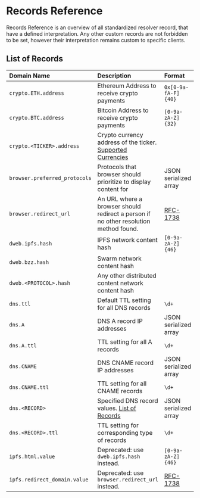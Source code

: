 # Records Reference

Records Reference is an overview of all standardized resolver record, that have a defined interpretation. Any other custom records are not forbidden to be set, however their interpretation remains custom to specific clients.

## List of Records

| Domain Name | Description | Format | Example | Docs |
| :--- | :--- | :--- | :--- | :--- |
| `crypto.ETH.address` | Ethereum Address to receive crypto payments | `0x[0-9a-fA-F]{40}` | `0x0f4a10a4f46c288cea365fcf45cccf0e9d901b94` | [Link](../managing-domains/managing-domain-records.md#crypto-payments-records) |
| `crypto.BTC.address` | Bitcoin Address to receive crypto payments | `[0-9a-zA-Z]{32}` | `1Nb7Mt1EqUqxxrAdmefUovS7aTgMUf2A6m` | [Link](../managing-domains/managing-domain-records.md#crypto-payments-records) |
| `crypto.<TICKER>.address` | Crypto currency address of the ticker. [Supported Currencies](https://github.com/crypti/cryptocurrencies) |  |  | [Link](../managing-domains/managing-domain-records.md#crypto-payments-records) |
| `browser.preferred_protocols` | Protocols that browser should prioritize to display content for | JSON serialized array | `["ipfs","http"]` | [Link](../browser-resolution/records.md) |
| `browser.redirect_url` | An URL where a browser should redirect a person if no other resolution method found. | [RFC-1738](https://tools.ietf.org/html/rfc1738) | `http://example.com/home.html` | [Link](../browser-resolution/records.md) |
| `dweb.ipfs.hash` | IPFS network content hash | `[0-9a-zA-Z]{46}` | `QmVaAtQbi3EtsfpKoLzALm6vXphdi2KjMgxEDKeGg6wHvK` | [Link](../browser-resolution/records.md) |
| `dweb.bzz.hash` | Swarm network content hash |  |  | [Link](../browser-resolution/records.md) |
| `dweb.<PROTOCOL>.hash` | Any other distributed content network content hash |  |  | [Link](../browser-resolution/records.md) |
| `dns.ttl` | Default TTL setting for all DNS records | `\d+` | `128` | [Link](../managing-domains/managing-domain-records.md#dns-records) |
| `dns.A` | DNS A record IP addresses | JSON serialized array | `["10.0.0.1","10.0.0.2"]` | [Link](../managing-domains/managing-domain-records.md#dns-records) |
| `dns.A.ttl` | TTL setting for all A records | `\d+` | `128` | [Link](../managing-domains/managing-domain-records.md#dns-records) |
| `dns.CNAME` | DNS CNAME record IP addresses | JSON serialized array | `["example.com."]` | [Link](../managing-domains/managing-domain-records.md#dns-records) |
| `dns.CNAME.ttl` | TTL setting for all CNAME records | `\d+` | `128` | [Link](../managing-domains/managing-domain-records.md#dns-records) |
| `dns.<RECORD>` | Specified DNS record values. [List of Records](https://en.wikipedia.org/wiki/List_of_DNS_record_types) | JSON serialized array |  | [Link](../managing-domains/managing-domain-records.md#dns-records) |
| `dns.<RECORD>.ttl` | TTL setting for corresponding type of records | `\d+` | `164` | [Link](../managing-domains/managing-domain-records.md#dns-records) |
| `ipfs.html.value` | Deprecated: use `dweb.ipfs.hash` instead. | `[0-9a-zA-Z]{46}` | `QmVaAtQbi3EtsfpKoLzALm6vXphdi2KjMgxEDKeGg6wHvK` | [Link](../browser-resolution/records.md) |
| `ipfs.redirect_domain.value` | Deprecated: use `browser.redirect_url` instead. | [RFC-1738](https://tools.ietf.org/html/rfc1738) | `http://example.com/home.html` | [Link](../browser-resolution/records.md) |

